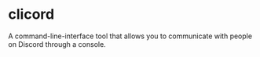 # clicord
A command-line-interface tool that allows you to communicate with people on Discord through a console.
